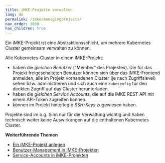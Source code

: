 ```yaml
---
title: iMKE-Projekte verwalten
lang: de
permalink: /imke/managingprojects/
nav_order: 3000
has_children: true
---
```


Ein iMKE-Projekt ist eine Abstraktionsschicht, um mehrere Kubernetes
Cluster gemeinsam verwalten zu können.

Alle Kubernetes-Cluster in einem iMKE-Projekt:

* haben die *gleichen Benutzer* ("Member" des Projektes). Die für das Projekt freigeschalteten
  Benutzer können sich über das iMKE-Frontend anmelden, alle im Projekt vorhandenen Cluster
  (je nach Zugriffslevel) sehen bzw. administrieren und sich auch eine `kubeconfig` für den direkten Zugriff auf das Cluster herunterladen.
* haben die *gleichen Service Accounts*, die auf die iMKE REST API mit einem API-Token
  zugreifen können.
* können im Projekt hinterlegte *SSH-Keys* zugewiesen haben.

Projekte sind im o.g. Sinn  nur für die Verwaltung wichtig und haben technisch weiter keine
Auswirkungen auf die enthaltenen Kubernetes Cluster.

**Weiterführende Themen**
* [Ein iMKE-Projekt anlegen](/imke/managingprojects/creatingaproject/)
* [Benutzer-Management in iMKE-Projekten](/imke/managingprojects/projectusermanagement/)
* [Service-Accounts in iMKE-Projekten](/imke/managingprojects/projectserviceaccounts/)
